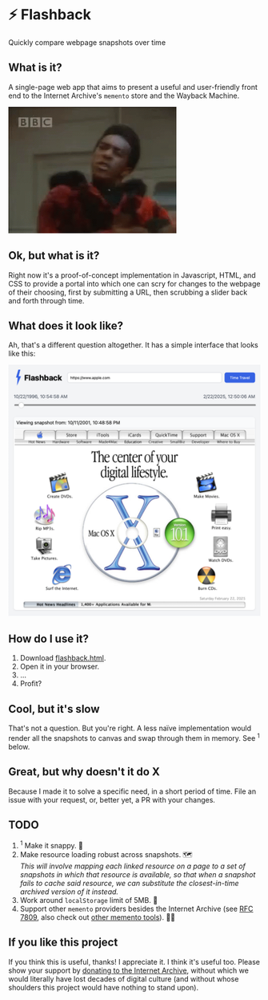 # ⚡️ Flashback
Quickly compare webpage snapshots over time

## What is it?
A single-page web app that aims to present a useful and user-friendly front end to the Internet Archive's `memento` store and the Wayback Machine.

![](so-what-is-it-cat-red-dwarf.gif)

## Ok, but what is it?
Right now it's a proof-of-concept implementation in Javascript, HTML, and CSS to provide a portal into which one can scry for changes to the webpage of their choosing, first by submitting a URL, then scrubbing a slider back and forth through time.

## What does it look like?
Ah, that's a different question altogether. It has a simple interface that looks like this:

![Flashback UI](flashback.png)

## How do I use it?
 1. Download [flashback.html](flashback.html).
 2. Open it in your browser.
 3. ...
 4. Profit?

## Cool, but it's slow
That's not a question. But you're right. A less naïve implementation would render all the snapshots to canvas and swap through them in memory. See <sup>1</sup> below.

## Great, but why doesn't it do X
Because I made it to solve a specific need, in a short period of time. File an issue with your request, or, better yet, a PR with your changes.

## TODO
 1. <sup>1</sup> Make it snappy. 🫡
 2. Make resource loading robust across snapshots. 🗺️<br /><em>This will involve mapping each linked resource on a page to a set of snapshots in which that resource is available, so that when a snapshot fails to cache said resource, we can substitute the closest-in-time archived version of it instead.</em>
 4. Work around `localStorage` limit of 5MB. 💾
 5. Support other `memento` providers besides the Internet Archive (see [RFC 7809](https://mementoweb.org/guide/rfc/), also check out [other memento tools](https://mementoweb.org/tools/)). 🧑‍💻

## If you like this project
If you think this is useful, thanks! I appreciate it. I think it's useful too. Please show your support by [donating to the Internet Archive](https://archive.org/donate), without which we would literally have lost decades of digital culture (and without whose shoulders this project would have nothing to stand upon).

